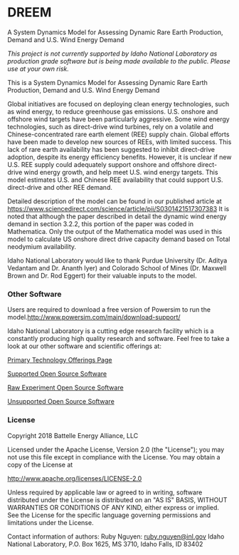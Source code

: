 # DREEM
A System Dynamics Model for Assessing  Dynamic Rare Earth Production, Demand and U.S. Wind Energy Demand

*This project is not currently supported by Idaho National Laboratory as production grade software but is being made available to the public. Please use at your own risk.*

This is a System Dynamics Model for Assessing Dynamic Rare Earth Production, Demand and U.S. Wind Energy Demand 

Global initiatives are focused on deploying clean energy technologies, such as wind energy, to reduce greenhouse gas emissions. 
U.S. onshore and offshore wind targets have been particularly aggressive. Some wind energy technologies, such as direct-drive 
wind turbines, rely on a volatile and Chinese-concentrated rare earth element (REE) supply chain. Global efforts have been made 
to develop new sources of REEs, with limited success. This lack of rare earth availability has been suggested to inhibit 
direct-drive adoption, despite its energy efficiency benefits. However, it is unclear if new U.S. REE supply could adequately 
support onshore and offshore direct-drive wind energy growth, and help meet U.S. wind energy targets. This model estimates U.S. 
and Chinese REE availability that could support U.S. direct-drive and other REE demand. 

Detailed description of the model can be found in our published article at https://www.sciencedirect.com/science/article/pii/S0301421517307383
It is noted that although the paper described in detail the dynamic wind energy demand in section 3.2.2, this portion of the paper was coded in Mathematica. Only the output of the Mathematica model was used in this model to calculate US onshore direct drive capacity demand based on Total neodymium availability. 

Idaho National Laboratory would like to thank Purdue University (Dr. Aditya Vedantam and Dr. Ananth Iyer) and Colorado School of Mines (Dr. Maxwell Brown and Dr. Rod Eggert) for their valuable inputs to the model.      


### Other Software

Users are required to download a free version of Powersim to run the model.http://www.powersim.com/main/download-support/ 


Idaho National Laboratory is a cutting edge research facility which is a constantly producing high quality research and software. Feel free to take a look at our other software and scientific offerings at:

[Primary Technology Offerings Page](https://www.inl.gov/inl-initiatives/technology-deployment)

[Supported Open Source Software](https://github.com/idaholab)

[Raw Experiment Open Source Software](https://github.com/IdahoLabResearch)

[Unsupported Open Source Software](https://github.com/IdahoLabCuttingBoard)


### License

Copyright 2018 Battelle Energy Alliance, LLC

Licensed under the Apache License, Version 2.0 (the "License");
you may not use this file except in compliance with the License.
You may obtain a copy of the License at

  http://www.apache.org/licenses/LICENSE-2.0

Unless required by applicable law or agreed to in writing, software
distributed under the License is distributed on an "AS IS" BASIS,
WITHOUT WARRANTIES OR CONDITIONS OF ANY KIND, either express or implied.
See the License for the specific language governing permissions and
limitations under the License.

Contact information of authors:
Ruby Nguyen: ruby.nguyen@inl.gov
Idaho National Laboratory, P.O. Box 1625, MS 3710, Idaho Falls, ID 83402
